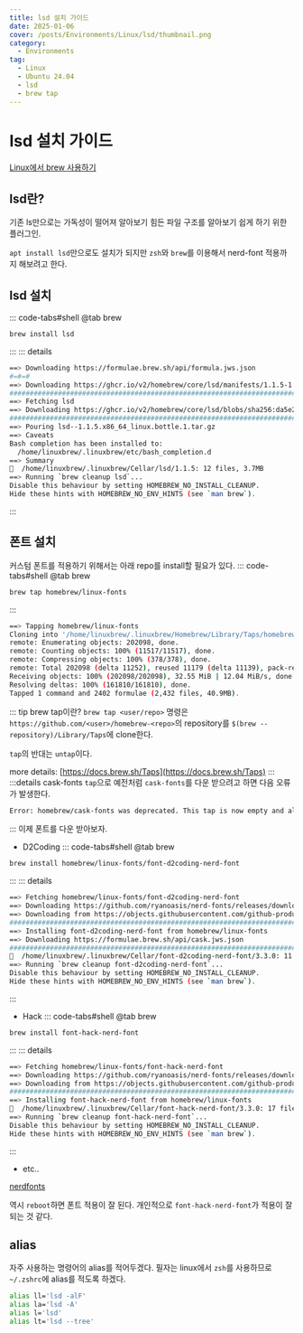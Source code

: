 ```yaml
---
title: lsd 설치 가이드
date: 2025-01-06
cover: /posts/Environments/Linux/lsd/thumbnail.png
category:
  - Environments
tag:
  - Linux
  - Ubuntu 24.04
  - lsd
  - brew tap
---
```

# lsd 설치 가이드
[Linux에서 brew 사용하기](./brew.md)

## lsd란?
기존 ls만으로는 가독성이 떨어져 알아보기 힘든 파일 구조를 알아보기 쉽게 하기 위한 플러그인.

`apt install lsd`만으로도 설치가 되지만 `zsh`와 `brew`를 이용해서 nerd-font 적용까지 해보려고 한다.

## lsd 설치
::: code-tabs#shell
@tab brew
```bash
brew install lsd
```
:::
::: details
```bash
==> Downloading https://formulae.brew.sh/api/formula.jws.json
#=#=#                                                                           
==> Downloading https://ghcr.io/v2/homebrew/core/lsd/manifests/1.1.5-1
######################################################################### 100.0%
==> Fetching lsd
==> Downloading https://ghcr.io/v2/homebrew/core/lsd/blobs/sha256:da5e2e98f82440
######################################################################### 100.0%
==> Pouring lsd--1.1.5.x86_64_linux.bottle.1.tar.gz
==> Caveats
Bash completion has been installed to:
  /home/linuxbrew/.linuxbrew/etc/bash_completion.d
==> Summary
🍺  /home/linuxbrew/.linuxbrew/Cellar/lsd/1.1.5: 12 files, 3.7MB
==> Running `brew cleanup lsd`...
Disable this behaviour by setting HOMEBREW_NO_INSTALL_CLEANUP.
Hide these hints with HOMEBREW_NO_ENV_HINTS (see `man brew`).
```
:::

## 폰트 설치
커스텀 폰트를 적용하기 위해서는 아래 repo를 install할 필요가 있다.
::: code-tabs#shell
@tab brew
```bash
brew tap homebrew/linux-fonts
```
:::
```bash
==> Tapping homebrew/linux-fonts
Cloning into '/home/linuxbrew/.linuxbrew/Homebrew/Library/Taps/homebrew/homebrew-linux-fonts'...
remote: Enumerating objects: 202098, done.
remote: Counting objects: 100% (11517/11517), done.
remote: Compressing objects: 100% (378/378), done.
remote: Total 202098 (delta 11252), reused 11179 (delta 11139), pack-reused 190581 (from 3)
Receiving objects: 100% (202098/202098), 32.55 MiB | 12.04 MiB/s, done.
Resolving deltas: 100% (161810/161810), done.
Tapped 1 command and 2402 formulae (2,432 files, 40.9MB).
```
::: tip brew tap이란?
`brew tap <user/repo>` 명령은 `https://github.com/<user>/homebrew-<repo>`의 repository를 `$(brew --repository)/Library/Taps`에 clone한다.

`tap`의 반대는 `untap`이다.

more details: [https://docs.brew.sh/Taps](https://docs.brew.sh/Taps)
:::
:::details cask-fonts
`tap`으로 예전처럼 `cask-fonts`를 다운 받으려고 하면 다음 오류가 발생한다.
```bash
Error: homebrew/cask-fonts was deprecated. This tap is now empty and all its contents were either deleted or migrated.
```
:::
이제 폰트를 다운 받아보자.

- D2Coding
::: code-tabs#shell
@tab brew
```bash
brew install homebrew/linux-fonts/font-d2coding-nerd-font
```
:::
::: details
```bash
==> Fetching homebrew/linux-fonts/font-d2coding-nerd-font
==> Downloading https://github.com/ryanoasis/nerd-fonts/releases/download/v3.3.0
==> Downloading from https://objects.githubusercontent.com/github-production-rel
######################################################################### 100.0%
==> Installing font-d2coding-nerd-font from homebrew/linux-fonts
==> Downloading https://formulae.brew.sh/api/cask.jws.json
######################################################################### 100.0%
🍺  /home/linuxbrew/.linuxbrew/Cellar/font-d2coding-nerd-font/3.3.0: 11 files, 37.6MB, built in 1 second
==> Running `brew cleanup font-d2coding-nerd-font`...
Disable this behaviour by setting HOMEBREW_NO_INSTALL_CLEANUP.
Hide these hints with HOMEBREW_NO_ENV_HINTS (see `man brew`).
```
:::
- Hack
::: code-tabs#shell
@tab brew
```bash
brew install font-hack-nerd-font
```
:::
::: details
```bash
==> Fetching homebrew/linux-fonts/font-hack-nerd-font
==> Downloading https://github.com/ryanoasis/nerd-fonts/releases/download/v3.3.0
==> Downloading from https://objects.githubusercontent.com/github-production-rel
######################################################################### 100.0%
==> Installing font-hack-nerd-font from homebrew/linux-fonts
🍺  /home/linuxbrew/.linuxbrew/Cellar/font-hack-nerd-font/3.3.0: 17 files, 29.8MB, built in 0 seconds
==> Running `brew cleanup font-hack-nerd-font`...
Disable this behaviour by setting HOMEBREW_NO_INSTALL_CLEANUP.
Hide these hints with HOMEBREW_NO_ENV_HINTS (see `man brew`).
```
:::
- etc..

[nerdfonts](https://www.nerdfonts.com/font-downloads)

역시 `reboot`하면 폰트 적용이 잘 된다. 개인적으로 `font-hack-nerd-font`가 적용이 잘 되는 것 같다.

## alias
자주 사용하는 명령어의 alias를 적어두겠다. 필자는 linux에서 `zsh`를 사용하므로 `~/.zshrc`에 alias를 적도록 하겠다.
```bash
alias ll='lsd -alF'
alias la='lsd -A'
alias l='lsd'
alias lt='lsd --tree'
```
